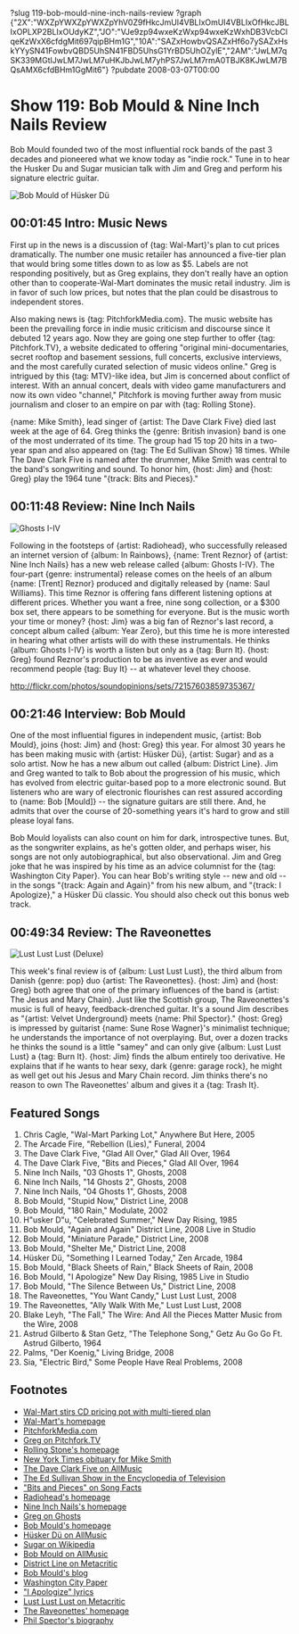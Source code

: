 ?slug 119-bob-mould-nine-inch-nails-review
?graph {"2X":"WXZpYWXZpYWXZpYhV0Z9fHkcJmUl4VBLIxOmUl4VBLIxOfHkcJBLIxOPLXP2BLIxOUdyKZ","JO":"VJe9zp94wxeKzWxp94wxeKzWxhDB3VcbClqeKzWxX6cfdgMit697qipBHm1G","10A":"SAZxHowbvQSAZxHf6o7ySAZxHskYYySN41FowbvQBD5UhSN41FBD5UhsG1YrBD5UhOZylE","2AM":"JwLM7qSK339MGtlJwLM7JwLM7uHKJbJwLM7yhPS7JwLM7rmA0TBJK8KJwLM7BQsAMX6cfdBHm1GgMit6"}
?pubdate 2008-03-07T00:00

# Show 119: Bob Mould & Nine Inch Nails Review
Bob Mould founded two of the most influential rock bands of the past 3 decades and pioneered what we know today as "indie rock." Tune in to hear the Husker Du and Sugar musician talk with Jim and Greg and perform his signature electric guitar.

![Bob Mould of Hüsker Dü](https://static.soundopinions.org/images/2008/bobmould.jpg)

## 00:01:45 Intro: Music News
First up in the news is a discussion of {tag: Wal-Mart}'s plan to cut prices dramatically. The number one music retailer has announced a five-tier plan that would bring some titles down to as low as $5. Labels are not responding positively, but as Greg explains, they don't really have an option other than to cooperate-Wal-Mart dominates the music retail industry. Jim is in favor of such low prices, but notes that the plan could be disastrous to independent stores.

Also making news is {tag: PitchforkMedia.com}. The music website has been the prevailing force in indie music criticism and discourse since it debuted 12 years ago. Now they are going one step further to offer {tag: Pitchfork.TV}, a website dedicated to offering "original mini-documentaries, secret rooftop and basement sessions, full concerts, exclusive interviews, and the most carefully curated selection of music videos online." Greg is intrigued by this {tag: MTV}-like idea, but Jim is concerned about conflict of interest. With an annual concert, deals with video game manufacturers and now its own video "channel," Pitchfork is moving further away from music journalism and closer to an empire on par with {tag: Rolling Stone}.

{name: Mike Smith}, lead singer of {artist: The Dave Clark Five} died last week at the age of 64. Greg thinks the {genre: British invasion} band is one of the most underrated of its time. The group had 15 top 20 hits in a two-year span and also appeared on {tag: The Ed Sullivan Show} 18 times. While The Dave Clark Five is named after the drummer, Mike Smith was central to the band's songwriting and sound. To honor him, {host: Jim} and {host: Greg} play the 1964 tune "{track: Bits and Pieces}."

## 00:11:48 Review: Nine Inch Nails
![Ghosts I-IV](https://static.soundopinions.org/assets/119/JO0.jpg)

Following in the footsteps of {artist: Radiohead}, who successfully released an internet version of {album: In Rainbows}, {name: Trent Reznor} of {artist: Nine Inch Nails} has a new web release called {album: Ghosts I-IV}. The four-part {genre: instrumental} release comes on the heels of an album {name: [Trent] Reznor} produced and digitally released by {name: Saul Williams}. This time Reznor is offering fans different listening options at different prices. Whether you want a free, nine song collection, or a $300 box set, there appears to be something for everyone. But is the music worth your time or money? {host: Jim} was a big fan of Reznor's last record, a concept album called {album: Year Zero}, but this time he is more interested in hearing what other artists will do with these instrumentals. He thinks {album: Ghosts I-IV} is worth a listen but only as a {tag: Burn It}. {host: Greg} found Reznor's production to be as inventive as ever and would recommend people {tag: Buy It} -- at whatever level they choose.

http://flickr.com/photos/soundopinions/sets/72157603859735367/

## 00:21:46 Interview: Bob Mould
One of the most influential figures in independent music, {artist: Bob Mould}, joins {host: Jim} and {host: Greg} this year. For almost 30 years he has been making music with {artist: Hüsker Dü}, {artist: Sugar} and as a solo artist. Now he has a new album out called {album: District Line}. Jim and Greg wanted to talk to Bob about the progression of his music, which has evolved from electric guitar-based pop to a more electronic sound. But listeners who are wary of electronic flourishes can rest assured according to {name: Bob [Mould]} -- the signature guitars are still there. And, he admits that over the course of 20-something years it's hard to grow and still please loyal fans.

Bob Mould loyalists can also count on him for dark, introspective tunes. But, as the songwriter explains, as he's gotten older, and perhaps wiser, his songs are not only autobiographical, but also observational. Jim and Greg joke that he was inspired by his time as an advice columnist for the {tag: Washington City Paper}. You can hear Bob's writing style -- new and old -- in the songs "{track: Again and Again}" from his new album, and "{track: I Apologize}," a Hüsker Dü classic. You should also check out this bonus web track.

## 00:49:34 Review: The Raveonettes
![Lust Lust Lust (Deluxe)](https://static.soundopinions.org/assets/119/2AM0.jpg)

This week's final review is of {album: Lust Lust Lust}, the third album from Danish {genre: pop} duo {artist: The Raveonettes}. {host: Jim} and {host: Greg} both agree that one of the primary influences of the band is {artist: The Jesus and Mary Chain}. Just like the Scottish group, The Raveonettes's music is full of heavy, feedback-drenched guitar. It's a sound Jim describes as "{artist: Velvet Underground} meets {name: Phil Spector}." {host: Greg} is impressed by guitarist {name: Sune Rose Wagner}'s minimalist technique; he understands the importance of not overplaying. But, over a dozen tracks he thinks the sound is a little "samey" and can only give {album: Lust Lust Lust} a {tag: Burn It}. {host: Jim} finds the album entirely too derivative. He explains that if he wants to hear sexy, dark {genre: garage rock}, he might as well get out his Jesus and Mary Chain record. Jim thinks there's no reason to own The Raveonettes' album and gives it a {tag: Trash It}.

## Featured Songs
1. Chris Cagle, "Wal-Mart Parking Lot," Anywhere But Here, 2005
2. The Arcade Fire, "Rebellion (Lies)," Funeral, 2004
3. The Dave Clark Five, "Glad All Over," Glad All Over, 1964
4. The Dave Clark Five, "Bits and Pieces," Glad All Over, 1964
5. Nine Inch Nails, "03 Ghosts 1", Ghosts, 2008
6. Nine Inch Nails, "14 Ghosts 2", Ghosts, 2008
7. Nine Inch Nails, "04 Ghosts 1", Ghosts, 2008
8. Bob Mould, "Stupid Now," District Line, 2008
9. Bob Mould, "180 Rain," Modulate, 2002
10. H"usker D"u, "Celebrated Summer," New Day Rising, 1985
11. Bob Mould, "Again and Again" District Line, 2008 Live in Studio
12. Bob Mould, "Miniature Parade," District Line, 2008
13. Bob Mould, "Shelter Me," District Line, 2008
14. Hüsker Dü, "Something I Learned Today," Zen Arcade, 1984
15. Bob Mould, "Black Sheets of Rain," Black Sheets of Rain, 2008
16. Bob Mould, "I Apologize" New Day Rising, 1985 Live in Studio
17. Bob Mould, "The Silence Between Us," District Line, 2008
18. The Raveonettes, "You Want Candy," Lust Lust Lust, 2008
19. The Raveonettes, "Ally Walk With Me," Lust Lust Lust, 2008
20. Blake Leyh, "The Fall," The Wire: And All the Pieces Matter Music from the Wire, 2008
21. Astrud Gilberto & Stan Getz, "The Telephone Song," Getz Au Go Go Ft. Astrud Gilberto, 1964
22. Palms, "Der Koenig," Living Bridge, 2008
23. Sia, "Electric Bird," Some People Have Real Problems, 2008

## Footnotes
- [Wal-Mart stirs CD pricing pot with multi-tiered plan](http://www.reuters.com/article/industryNews/idUSN0159848820080302)
- [Wal-Mart's homepage](http://www.walmart.com/catalog/catalog.gsp?cat=202050)
- [PitchforkMedia.com](http://www.pitchforkmedia.com/)
- [Greg on Pitchfork.TV](http://leisureblogs.chicagotribune.com/turn_it_up/2008/03/pitchfork-to-la.html)
- [Rolling Stone's homepage](http://www.rollingstone.com/)
- [New York Times obituary for Mike Smith](http://www.nytimes.com/2008/02/29/arts/music/29smith.html?_r=1&hp&oref=slogin)
- [The Dave Clark Five on AllMusic](http://www.allmusic.com/artist/the-dave-clark-five-mn0000785611)
- [The Ed Sullivan Show in the Encyclopedia of Television](http://www.museum.tv/archives/etv/E/htmlE/edsullivans/edsullivans.htm)
- ["Bits and Pieces" on Song Facts](http://www.songfacts.com/detail.php?id=4351)
- [Radiohead's homepage](http://www.radiohead.com/)
- [Nine Inch Nails's homepage](http://www.nin.com/)
- [Greg on Ghosts](http://leisureblogs.chicagotribune.com/turn_it_up/2008/03/nine-inch-nails.html)
- [Bob Mould's homepage](http://www.bobmould.com/)
- [Hüsker Dü on AllMusic](http://www.allmusic.com/cg/amg.dll?p=amg&sql=11:fifexqe5ldae)
- [Sugar on Wikipedia](http://en.wikipedia.org/wiki/Sugar_(band))
- [Bob Mould on AllMusic](http://www.allmusic.com/artist/bob-mould-mn0000058386)
- [District Line on Metacritic](http://www.metacritic.com/music/artists/mouldbob/districtline?q=district%20line)
- [Bob Mould's blog](http://modulate.blogspot.com/)
- [Washington City Paper](http://www.washingtoncitypaper.com/)
- ["I Apologize" lyrics](http://www.lyricstime.com/husker-du-i-apologize-lyrics.html)
- [Lust Lust Lust on Metacritic](http://www.metacritic.com/music/artists/raveonettes/lustlustlust?q=lust%20lust%20lust)
- [The Raveonettes' homepage](http://www.theraveonettes.com/)
- [Phil Spector's biography](http://www.history-of-rock.com/spector.htm)
